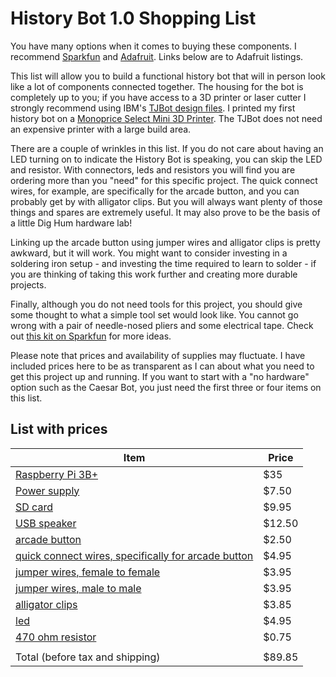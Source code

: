 # History Bot 1.0 Shopping List

You have many options when it comes to buying these components. 
I recommend [Sparkfun](https://www.sparkfun.com) and [Adafruit](https://www.adafruit.com). Links below are to Adafruit listings.

This list will allow you to build a functional history bot that will in person look like a lot of components connected together. The housing for the bot is completely up to you; if you have access to a 3D printer or laser cutter I strongly recommend using IBM's [TJBot design files](https://ibmtjbot.github.io/). I printed my first history bot on a [Monoprice Select Mini 3D Printer](https://www.monoprice.com/product?p_id=30386&gclid=Cj0KCQjwzYGGBhCTARIsAHdMTQzFxPv2uuS9oYk7hoBYkApAEdQ5FTqwsbcXsbYd7hSJDs1X64qxW7EaAu5LEALw_wcB). The TJBot does not need an expensive printer with a large build area.

There are a couple of wrinkles in this list. 
If you do not care about having an LED turning on to indicate the History Bot is speaking, you can skip the LED and resistor. 
With connectors, leds and resistors you will find you are ordering more than you "need" for this specific project. The quick connect wires, for example, are specifically for the arcade button, and you can probably get by with alligator clips.
But you will always want plenty of those things and spares are extremely useful. 
It may also prove to be the basis of a little Dig Hum hardware lab!

Linking up the arcade button using jumper wires and alligator clips is pretty awkward, but it will work. 
You might want to consider investing in a soldering iron setup - and investing the time required to learn to solder - if you are thinking of taking this work further and creating more durable projects.

Finally, although you do not need tools for this project, you should give some thought to what a simple tool set would look like.
You cannot go wrong with a pair of needle-nosed pliers and some electrical tape. 
Check out [this kit on Sparkfun](https://www.sparkfun.com/products/14681) for more ideas. 

Please note that prices and availability of supplies may fluctuate.
I have included prices here to be as transparent as I can about what you need to get this project up and running. If you want to start with a "no hardware" option such as the Caesar Bot, you just need the first three or four items on this list.

## List with prices

| Item             | Price     |
|------------------|-----------|
| [Raspberry Pi 3B+](https://www.adafruit.com/product/3775)     | $35
| [Power supply](https://www.adafruit.com/product/1995)     | $7.50
| [SD card](https://www.adafruit.com/product/1294)          | $9.95
| [USB speaker](https://www.adafruit.com/product/3369)      | $12.50
| [arcade button](https://www.adafruit.com/product/3489)    | $2.50
| [quick connect wires, specifically for arcade button](https://www.adafruit.com/product/3835) | $4.95
| [jumper wires, female to female](https://www.adafruit.com/product/794)     | $3.95
| [jumper wires, male to male](https://www.adafruit.com/product/758) | $3.95
| [alligator clips](https://www.adafruit.com/product/1008) | $3.85
| [led](https://www.adafruit.com/product/4203) | $4.95
| [470 ohm resistor](https://www.adafruit.com/product/2781)         | $0.75
|                  |
| Total (before tax and shipping)            | $89.85


